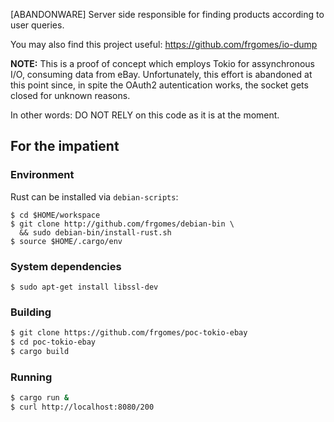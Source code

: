 [ABANDONWARE] Server side responsible for finding products according to user queries.

You may also find this project useful: https://github.com/frgomes/io-dump

**NOTE:** This is a proof of concept which employs Tokio for assynchronous I/O, consuming
data from eBay. Unfortunately, this effort is abandoned at this point since, in spite
the OAuth2 autentication works, the socket gets closed for unknown reasons.

In other words: DO NOT RELY on this code as it is at the moment.

## For the impatient

### Environment

Rust can be installed via `debian-scripts`:

```
$ cd $HOME/workspace
$ git clone http://github.com/frgomes/debian-bin \
  && sudo debian-bin/install-rust.sh
$ source $HOME/.cargo/env
```

### System dependencies

```
$ sudo apt-get install libssl-dev
```

### Building

```bash
$ git clone https://github.com/frgomes/poc-tokio-ebay
$ cd poc-tokio-ebay
$ cargo build
```

### Running

```bash
$ cargo run &
$ curl http://localhost:8080/200
```
